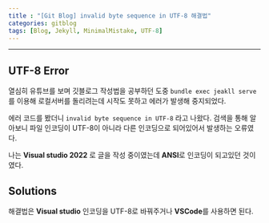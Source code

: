 ```yaml
---
title : "[Git Blog] invalid byte sequence in UTF-8 해결법"
categories: gitblog
tags: [Blog, Jekyll, MinimalMistake, UTF-8]
---
```




---



## UTF-8 Error

열심히 유튜브를 보며 깃블로그 작성법을 공부하던 도중 `bundle exec jeakll serve`를 이용해 로컬서버를 돌리려는데 시작도 못하고 에러가 발생해 중지되었다.

에러 코드를 봤더니 `invalid byte sequence in UTF-8` 라고 나왔다. 검색을 통해 알아보니 파일 인코딩이 UTF-8이 아니라 다른 인코딩으로 되어있어서 발생하는 오류였다.

나는 **Visual studio 2022** 로 글을 작성 중이였는데 **ANSI**로 인코딩이 되고있던 것이였다.




## Solutions

해결법은 **Visual studio** 인코딩을 UTF-8로 바꿔주거나 **VSCode**를 사용하면 된다.

